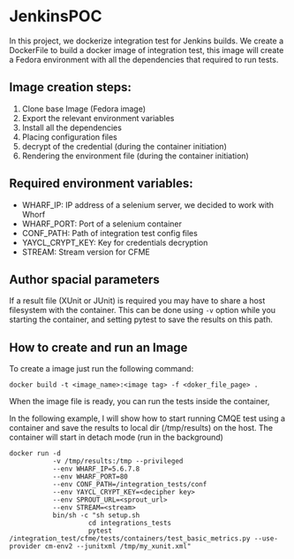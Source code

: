 
# JenkinsPOC

In this project, we dockerize integration test for Jenkins builds.
We create a DockerFile to build a docker image of integration test, this image will create a Fedora environment with all the dependencies that required to run tests.

## Image creation steps:
1. Clone base Image (Fedora image)
1. Export the relevant environment variables
1. Install all the dependencies
1. Placing configuration files
1. decrypt of the credential (during the container initiation)
1. Rendering the environment file (during the container initiation)

## Required environment variables:
* WHARF_IP: IP address of a selenium server, we decided to work with Whorf
* WHARF_PORT: Port of a selenium container
* CONF_PATH: Path of integration test config files
* YAYCL_CRYPT_KEY: Key for credentials decryption
* STREAM: Stream version for CFME

## Author spacial parameters
If a result file (XUnit or JUnit) is required you may have to share a host filesystem with the container.
This can be done using `-v` option while you starting the container, and setting pytest to save the results on this path.

## How to create and run an Image
To create a image just run the following command:
```{bash}
docker build -t <image_name>:<image tag> -f <doker_file_page> .
```

When the image file is ready, you can run the tests inside the container,

In the following example, I will show how to start running CMQE test using a container and save the results to local dir (/tmp/results) on the host.
The container will start in detach mode (run in the background)

```{bash}
docker run -d
           -v /tmp/results:/tmp --privileged
           --env WHARF_IP=5.6.7.8
           --env WHARF_PORT=80
           --env CONF_PATH=/integration_tests/conf
           --env YAYCL_CRYPT_KEY=<decipher key>
           --env SPROUT_URL=<sprout_url>
           --env STREAM=<stream>
           bin/sh -c "sh setup.sh
                    cd integrations_tests
                    pytest /integration_test/cfme/tests/containers/test_basic_metrics.py --use-provider cm-env2 --junitxml /tmp/my_xunit.xml"
